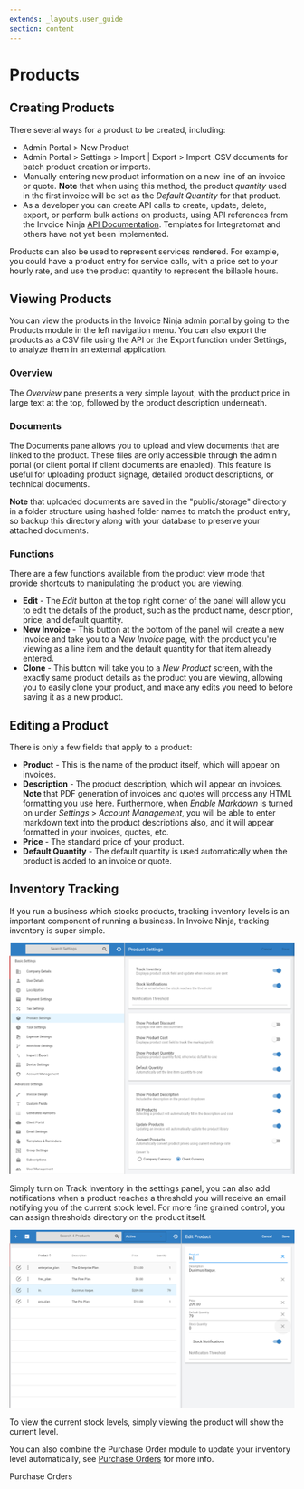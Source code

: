 ```yaml
---
extends: _layouts.user_guide 
section: content
---
```


# Products

## Creating Products

There several ways for a product to be created, including:

* Admin Portal > New Product
* Admin Portal > Settings > Import | Export > Import .CSV documents for batch product creation or imports.
* Manually entering new product information on a new line of an invoice or quote.  **Note** that when using this method, the product *quantity* used in the first invoice will be set as the *Default Quantity* for that product.
* As a developer you can create API calls to create, update, delete, export, or perform bulk actions on products, using API references from the Invoice Ninja [API Documentation](https://api-docs.invoicing.co/).  Templates for Integratomat and others have not yet been implemented.

Products can also be used to represent services rendered.  For example, you could have a product entry for service calls, with a price set to your hourly rate, and use the product quantity to represent the billable hours.

## Viewing Products

You can view the products in the Invoice Ninja admin portal by going to the Products module in the left navigation menu. You can also export the products as a CSV file using the API or the Export function under Settings, to analyze them in an external application.

### Overview

The *Overview* pane presents a very simple layout, with the product price in large text at the top, followed by the product description underneath.  

### Documents

The Documents pane allows you to upload and view documents that are linked to the product. These files are only accessible through the admin portal (or client portal if client documents are enabled). This feature is useful for uploading product signage, detailed product descriptions, or technical documents.

**Note** that uploaded documents are saved in the "public/storage" directory in a folder structure using hashed folder names to match the product entry, so backup this directory along with your database to preserve your attached documents.

### Functions

There are a few functions available from the product view mode that provide shortcuts to manipulating the product you are viewing.

* **Edit** - The *Edit* button at the top right corner of the panel will allow you to edit the details of the product, such as the product name, description, price, and default quantity.  
* **New Invoice** - This button at the bottom of the panel will create a new invoice and take you to a *New Invoice* page, with the product you're viewing as a line item and the default quantity for that item already entered.
* **Clone** - This button will take you to a *New Product* screen, with the exactly same product details as the product you are viewing, allowing you to easily clone your product, and make any edits you need to before saving it as a new product.

## Editing a Product

There is only a few fields that apply to a product:

* **Product** - This is the name of the product itself, which will appear on invoices.
* **Description** - The product description, which will appear on invoices.  **Note** that PDF generation of invoices and quotes will process any HTML formatting you use here.  Furthermore, when *Enable Markdown* is turned on under *Settings* > *Account Management*, you will be able to enter markdown text into the product descriptions also, and it will appear formatted in your invoices, quotes, etc.
* **Price** - The standard price of your product.
* **Default Quantity** - The default quantity is used automatically when the product is added to an invoice or quote.

## Inventory Tracking

If you run a business which stocks products, tracking inventory levels is an important component of running a business. In Invoive Ninja, tracking inventory is super simple.

![alt text](/assets/images/products/track_inventory_settings.png "Inventory Tracking")

Simply turn on Track Inventory in the settings panel, you can also add notifications when a product reaches a threshold you will receive an email notifying you of the current stock level. For more fine grained control, you can assign thresholds directory on the product itself.

![alt text](/assets/images/products/inventory_tracking_product.png "Product overview")

To view the current stock levels, simply viewing the product will show the current level.

You can also combine the Purchase Order module to update your inventory level automatically, see <a href="/docs/purchase_order"> Purchase Orders</a> for more info.

<x-next url=/docs/purchase_orders>Purchase Orders</x-next>